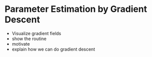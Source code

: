 # Parameter Estimation by Gradient Descent

- Visualize gradient fields 
- show the routine 
- motivate
- explain how we can do gradient descent